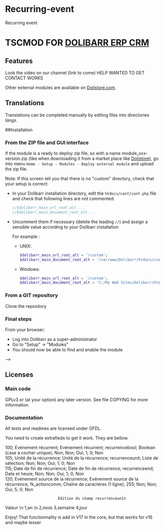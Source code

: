 # Recurring-event
Recurring event

# TSCMOD FOR [DOLIBARR ERP CRM](https://www.dolibarr.org)

## Features

Look the video on our channel (link to come)
HELP WANTED TO GET CONTACT WORKS

<!--
![Screenshot tscmod](img/screenshot_tscmod.png?raw=true "Tscmod"){imgmd}
-->

Other external modules are available on [Dolistore.com](https://www.dolistore.com).

## Translations

Translations can be completed manually by editing files into directories *langs*.

<!--
This module contains also a sample configuration for Transifex, under the hidden directory [.tx](.tx), so it is possible to manage translation using this service.

For more informations, see the [translator's documentation](https://wiki.dolibarr.org/index.php/Translator_documentation).

There is a [Transifex project](https://transifex.com/projects/p/dolibarr-module-template) for this module.
-->


##Installation

### From the ZIP file and GUI interface

If the module is a ready to deploy zip file, so with a name module_xxx-version.zip (like when downloading it from a market place like [Dolistore](https://www.dolistore.com)),
go into menu ```Home - Setup - Modules - Deploy external module``` and upload the zip file.

Note: If this screen tell you that there is no "custom" directory, check that your setup is correct:

- In your Dolibarr installation directory, edit the ```htdocs/conf/conf.php``` file and check that following lines are not commented:

    ```php
    //$dolibarr_main_url_root_alt ...
    //$dolibarr_main_document_root_alt ...
    ```

- Uncomment them if necessary (delete the leading ```//```) and assign a sensible value according to your Dolibarr installation

    For example :

    - UNIX:
        ```php
        $dolibarr_main_url_root_alt = '/custom';
        $dolibarr_main_document_root_alt = '/var/www/Dolibarr/htdocs/custom';
        ```

    - Windows:
        ```php
        $dolibarr_main_url_root_alt = '/custom';
        $dolibarr_main_document_root_alt = 'C:/My Web Sites/Dolibarr/htdocs/custom';
        ```

### From a GIT repository

Clone the repository


### <a name="final_steps"></a>Final steps

From your browser:

  - Log into Dolibarr as a super-administrator
  - Go to "Setup" -> "Modules"
  - You should now be able to find and enable the module

-->

## Licenses

### Main code

GPLv3 or (at your option) any later version. See file COPYING for more information.

### Documentation

All texts and readmes are licensed under GFDL.

You need to create extrafieds to get it work. They are bellow.

100; Evénement récurrent; Evénement récurrent; recurrencebool; Boolean (case à cocher unique); Non; Non; Oui; 1; 0; Non	  
105; Unité de la récurrence; Unité de la récurrence; recurrenceunit; Liste de sélection; Non; Non; Oui; 1; 0; Non	  
115; Date de fin de récurrence; Date de fin de récurrence; recurrenceend; Date et heure; Non; Non; Oui; 1; 0; Non	  
120; Evénement source de la récurrence; Evénement source de la récurrence; fk_actioncomm; Chaîne de caractères (1 ligne); 255; Non; Non; Oui; 5; 0; Non	  

                            Édition du champ recurrenceunit
Valeur \n
    1,an \n
    2,mois
    3,semaine
    4,jour
      
      
Enjoy! That functionnality is add in V17 in the core, but that works for v16 and maybe lesser 
